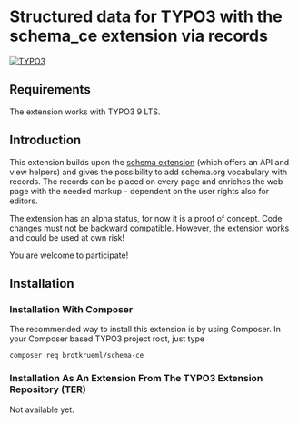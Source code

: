 # Structured data for TYPO3 with the schema_ce extension via records

[![TYPO3](https://img.shields.io/badge/TYPO3-9%20LTS-orange.svg)](https://typo3.org/)

## Requirements

The extension works with TYPO3 9 LTS.


## Introduction

This extension builds upon the [schema extension](https://github.com/brotkrueml/schema) (which 
offers an API and view helpers) and gives the possibility to add schema.org vocabulary with records.
The records can be placed on every page and enriches the web page with
the needed markup - dependent on the user rights also for editors.

The extension has an alpha status, for now it is a proof of concept.
Code changes must not be backward compatible. However, the extension works
and could be used at own risk!

You are welcome to participate!


## Installation

### Installation With Composer

The recommended way to install this extension is by using Composer. In your Composer based TYPO3 project root, just type

    composer req brotkrueml/schema-ce

### Installation As An Extension From The TYPO3 Extension Repository (TER)

Not available yet.
